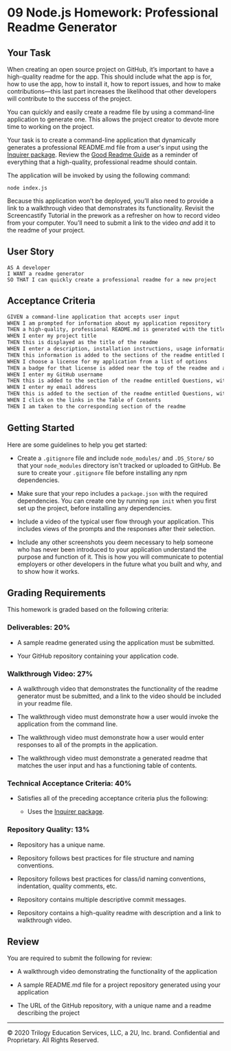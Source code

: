 # 09 Node.js Homework: Professional Readme Generator

## Your Task

When creating an open source project on GitHub, it’s important to have a high-quality readme for the app. This should include what the app is for, how to use the app, how to install it, how to report issues, and how to make contributions&mdash;this last part increases the likelihood that other developers will contribute to the success of the project. 

You can quickly and easily create a readme file by using a command-line application to generate one. This allows the project creator to devote more time to working on the project.

Your task is to create a command-line application that dynamically generates a professional README.md file from a user's input using the [Inquirer package](https://www.npmjs.com/package/inquirer). Review the [Good Readme Guide](../../01-HTML-Git-CSS/04-Important/Good-README-Guide/README.md) as a reminder of everything that a high-quality, professional readme should contain. 

The application will be invoked by using the following command:

```
node index.js
```

Because this application won’t be deployed, you’ll also need to provide a link to a walkthrough video that demonstrates its functionality. Revisit the Screencastify Tutorial in the prework as a refresher on how to record video from your computer. You’ll need to submit a link to the video _and_ add it to the readme of your project.


## User Story

```
AS A developer
I WANT a readme generator
SO THAT I can quickly create a professional readme for a new project
```

## Acceptance Criteria

```md
GIVEN a command-line application that accepts user input
WHEN I am prompted for information about my application repository
THEN a high-quality, professional README.md is generated with the title of my project and sections entitled Description, Table of Contents, Installation, Usage, License, Contributing, Tests, and Questions
WHEN I enter my project title
THEN this is displayed as the title of the readme
WHEN I enter a description, installation instructions, usage information, contribution guidelines, and test instructions
THEN this information is added to the sections of the readme entitled Description, Installation, Usage, Contributing, and Tests
WHEN I choose a license for my application from a list of options
THEN a badge for that license is added near the top of the readme and a notice is added to the section of the readme entitled License that explains which license the application is covered under
WHEN I enter my GitHub username
THEN this is added to the section of the readme entitled Questions, with a link to my GitHub profile
WHEN I enter my email address
THEN this is added to the section of the readme entitled Questions, with instructions on how to reach me with additional questions
WHEN I click on the links in the Table of Contents
THEN I am taken to the corresponding section of the readme
```

## Getting Started

Here are some guidelines to help you get started:

* Create a `.gitignore` file and include `node_modules/` and `.DS_Store/` so that your `node_modules` directory isn't tracked or uploaded to GitHub. Be sure to create your `.gitignore` file before installing any npm dependencies.

* Make sure that your repo includes a `package.json` with the required dependencies. You can create one by running `npm init` when you first set up the project, before installing any dependencies.

* Include a video of the typical user flow through your application. This includes views of the prompts and the responses after their selection.

* Include any other screenshots you deem necessary to help someone who has never been introduced to your application understand the purpose and function of it. This is how you will communicate to potential employers or other developers in the future what you built and why, and to show how it works.

## Grading Requirements

This homework is graded based on the following criteria: 

### Deliverables: 20%

* A sample readme generated using the application must be submitted.

* Your GitHub repository containing your application code.

### Walkthrough Video: 27%

* A walkthrough video that demonstrates the functionality of the readme generator must be submitted, and a link to the video should be included in your readme file.

* The walkthrough video must demonstrate how a user would invoke the application from the command line.

* The walkthrough video must demonstrate how a user would enter responses to all of the prompts in the application.

* The walkthrough video must demonstrate a generated readme that matches the user input and has a functioning table of contents.

### Technical Acceptance Criteria: 40%

* Satisfies all of the preceding acceptance criteria plus the following:

	* Uses the [Inquirer package](https://www.npmjs.com/package/inquirer).

### Repository Quality: 13%

* Repository has a unique name.

* Repository follows best practices for file structure and naming conventions.

* Repository follows best practices for class/id naming conventions, indentation, quality comments, etc.

* Repository contains multiple descriptive commit messages.

* Repository contains a high-quality readme with description and a link to walkthrough video.

## Review

You are required to submit the following for review:

* A walkthrough video demonstrating the functionality of the application

* A sample README.md file for a project repository generated using your application

* The URL of the GitHub repository, with a unique name and a readme describing the project

- - -
© 2020 Trilogy Education Services, LLC, a 2U, Inc. brand. Confidential and Proprietary. All Rights Reserved.
